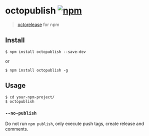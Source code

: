 # octopublish [![npm](https://img.shields.io/npm/v/octopublish.svg)]()

> [octorelease](https://github.com/mizzy/octorelease) for npm

## Install

```console
$ npm install octopublish --save-dev
```

or

```console
$ npm install octopublish -g
```

## Usage

```console
$ cd your-npm-project/
$ octopublish
```

### `--no-publish`

Do not run `npm publish`, only execute push tags, create release and comments.

